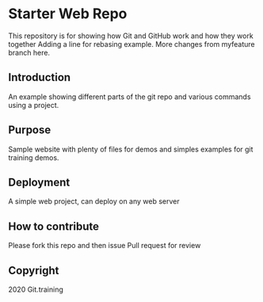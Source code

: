 # Starter Web Repo

This repository is for showing how Git and GitHub work and how they work together
Adding a line for rebasing example.
More changes from myfeature branch here.
## Introduction

An example showing different parts of the git repo and various commands using a project.

## Purpose

Sample website with plenty of files for demos and simples examples for git training demos.

## Deployment

A simple web project, can deploy on any web server

## How to contribute

Please fork this repo and then issue Pull request for review

## Copyright
2020 Git.training